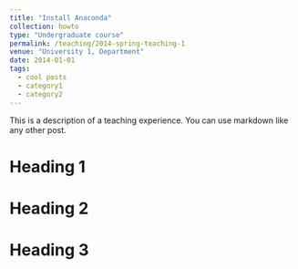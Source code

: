 ```yaml
---
title: "Install Anaconda"
collection: howto
type: "Undergraduate course"
permalink: /teaching/2014-spring-teaching-1
venue: "University 1, Department"
date: 2014-01-01
tags:
  - cool posts
  - category1
  - category2
---
```


This is a description of a teaching experience. You can use markdown like any other post.

Heading 1
======

Heading 2
======

Heading 3
======
